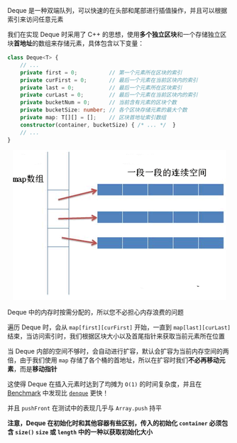 Deque 是一种双端队列，可以快速的在头部和尾部进行插值操作，并且可以根据索引来访问任意元素

我们在实现 Deque 时采用了 C++ 的思想，使用**多个独立区块**和一个存储独立区块**首地址**的数组来存储元素，具体包含以下变量：

```typescript
class Deque<T> {
    // ...
    private first = 0;          // 第一个元素所在区块的索引
    private curFirst = 0;       // 最后一个元素在当前区块内的索引
    private last = 0;           // 最后一个元素所在区块索引
    private curLast = 0;        // 最后一个元素在当前区块内的索引
    private bucketNum = 0;      // 当前含有元素的区块个数
    private bucketSize: number; // 各个区块存储元素的最大个数
    private map: T[][] = [];    // 区块首地址索引数组
    constructor(container, bucketSize) { /* ... */  }
    // ...
}
```

<p align='center'><img src='/zh-cn/assets/deque-zh.png' alt='deque 内存分布图'></p>

Deque 中的内存时按需分配的，所以您不必担心内存浪费的问题

遍历 Deque 时，会从 `map[first][curFirst]` 开始，一直到 `map[last][curLast]` 结束，当访问索引时，我们根据区块大小以及首尾指针来获取当前元素所在位置

当 Deque 内部的空间不够时，会自动进行扩容，默认会扩容为当前内存空间的两倍，由于我们使用 `map` 存储了各个桶的首地址，所以在扩容时我们**不必再移动元素**，而是**移动指针**

这使得 Deque 在插入元素时达到了均摊为 `O(1)` 的时间复杂度，并且在 [Benchmark](/zh-cn/test/benchmark) 中发现比 [`denque`](https://github.com/invertase/denque) 更快！

并且 `pushFront` 在测试中的表现几乎与 `Array.push` 持平

**注意，Deque 在初始化时和其他容器有些区别，传入的初始化 `container` 必须包含 `size()` `size` 或 `length` 中的一种以获取初始化大小**
